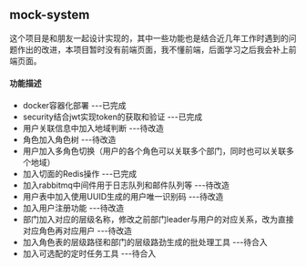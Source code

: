 ## mock-system 
这个项目是和朋友一起设计实现的，其中一些功能也是结合近几年工作时遇到的问题作出的改进，本项目暂时没有前端页面，我不懂前端，后面学习之后我会补上前端页面。

#### 功能描述
* docker容器化部署 ---已完成
* security结合jwt实现token的获取和验证  ---已完成
* 用户关联信息中加入地域判断  ---待改造
* 角色加入角色树  ---待改造
* 用户加入多角色切换（用户的各个角色可以关联多个部门，同时也可以关联多个地域）
* 加入切面的Redis操作 ---已完成
* 加入rabbitmq中间件用于日志队列和邮件队列等   ---待改造
* 用户表中加入使用UUID生成的用户唯一识别码  ---待改造
* 加入用户注册功能   ---待改造
* 部门加入对应的层级名称，修改之前部门leader与用户的对应关系，改为直接对应角色再对应用户  ---待改造
* 加入角色表的层级路径和部门的层级路劲生成的批处理工具 ---待合入
* 加入可选配的定时任务工具 ---待合入